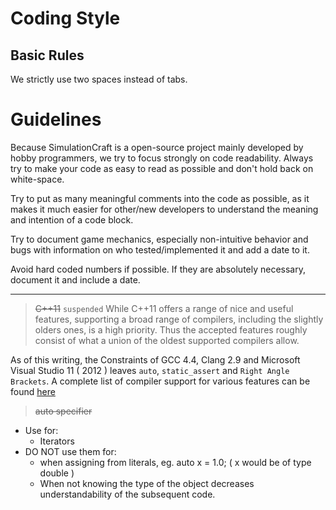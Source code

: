 

# Coding Style
## Basic Rules
We strictly use two spaces instead of tabs.

# Guidelines
Because SimulationCraft is a open-source project mainly developed by hobby programmers, we try to focus strongly on code readability. Always try to make your code as easy to read as possible and don't hold back on white-space.

Try to put as many meaningful comments into the code as possible, as it makes it much easier for other/new developers to understand the meaning and intention of a code block.

Try to document game mechanics, especially non-intuitive behavior and bugs with information on who tested/implemented it and add a date to it.

Avoid hard coded numbers if possible. If they are absolutely necessary, document it and include a date.


---


> ~~C++11~~ `suspended`
While C++11 offers a range of nice and useful features, supporting a broad range of compilers, including the slightly olders ones, is a high priority.
Thus the accepted features roughly consist of what a union of the oldest supported compilers allow.

As of this writing, the Constraints of GCC 4.4, Clang 2.9 and Microsoft Visual Studio 11 ( 2012 ) leaves `auto`, `static_assert` and `Right Angle Brackets`.
A complete list of compiler support for various features can be found [here](http://wiki.apache.org/stdcxx/C%2B%2B0xCompilerSupport)

> ~~auto specifier~~
  * Use for:
    * Iterators
  * DO NOT use them for:
    * when assigning from literals, eg. auto x = 1.0; ( x would be of type double )
    * When not knowing the type of the object decreases understandability of the subsequent code.